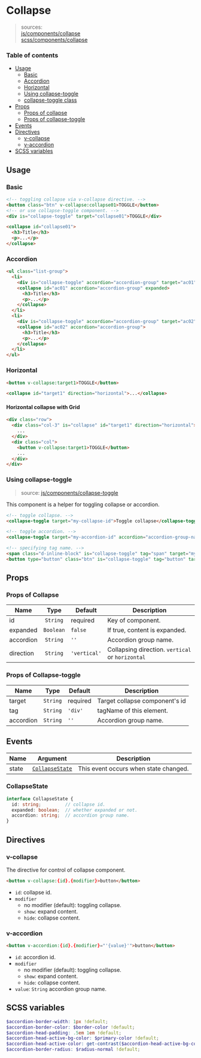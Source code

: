 # Collapse

> sources:  
[js/components/collapse](../../src/js/components/collapse.vue)  
[scss/components/collapse](../../src/scss/components/_collapse.scss)

### Table of contents

- [Usage](#usage)
  - [Basic](#basic)
  - [Accordion](#accordion)
  - [Horizontal](#horizontal)
  - [Using collapse-toggle](#using-collapse-toggle)
  - [collapse-toggle class](#collapse-toggle-class)
- [Props](#props)
  - [Props of collapse](#props-of-collapse)
  - [Props of collapse-toggle](#props-of-collapse-toggle)
- [Events](#events)
- [Directives](#directives)
  - [v-collapse](#v-collapse)
  - [v-accordion](#v-accordion)
- [SCSS variables](#scss-variables)

## Usage

### Basic

``` html
<!-- toggling collapse via v-collapse directive. -->
<button class="btn" v-collapse:collapse01>TOGGLE</button>
<!-- or use collapse-toggle component. -->
<div is="collapse-toggle" target="collapse01">TOGGLE</div>

<collapse id="collapse01">
  <h3>Title</h3>
  <p>...</p>
</collapse>
```

### Accordion

``` html
<ul class="list-group">
  <li>
    <div is="collapse-toggle" accordion="accordion-group" target="ac01">Accordion One</div>
    <collapse id="ac01" accordion="accordion-group" expanded>
      <h3>Title</h3>
      <p>...</p>
    </collapse>
  </li>
  <li>
    <div is="collapse-toggle" accordion="accordion-group" target="ac02">Accordion One</div>
    <collapse id="ac02" accordion="accordion-group">
      <h3>Title</h3>
      <p>...</p>
    </collapse>
  </li>
</ul>
```

### Horizontal

``` html
<button v-collapse:target1>TOGGLE</button>

<collapse id="target1" direction="horizontal">...</collapse>
```

#### Horizontal collapse with Grid

``` html
<div class="row">
  <div class="col-3" is="collapse" id="target1" direction="horizontal">
    ...
  </div>
  <div class="col">
    <button v-collapse:target1>TOGGLE</button>
    ...
  </div>
</div>
```

### Using collapse-toggle

> source: [js/components/collapse-toggle](https://github.com/archco/moss-ui/blob/master/src/js/components/collapse-toggle.vue)

This component is a helper for toggling collapse or accordion.

``` html
<!-- toggle collapse. -->
<collapse-toggle target="my-collapse-id">Toggle collapse</collapse-toggle>

<!-- toggle accordion. -->
<collapse-toggle target="my-accordion-id" accordion="accordion-group-name">Toggle accordion</collapse-toggle>

<!-- specifying tag name. -->
<span class="d-inline-block" is="collapse-toggle" tag="span" target="my-collapse-id">Toggle</span>
<button type="button" class="btn" is="collapse-toggle" tag="button" target="my-collapse-id">Toggle</button>
```

## Props

### Props of Collapse

| Name | Type | Default | Description |
| ---- |:----:| ------- | ----------- |
| id | `String` | required | Key of component. |
| expanded | `Boolean` | `false` | If true, content is expanded. |
| accordion | `String` | `''` | Accordion group name. |
| direction | `String` | `'vertical'` | Collapsing direction. `vertical` or `horizontal` |

### Props of Collapse-toggle

| Name | Type | Default | Description |
| ---- |:----:| ------- | ----------- |
| target | `String` | required | Target collapse component's id |
| tag | `String` | `'div'` | tagName of this element. |
| accordion | `String` | `''` | Accordion group name. |

## Events

| Name | Argument | Description |
| ---- |:--------:| ----------- |
| state | [`CollapseState`](#collapsestate) | This event occurs when state changed. |

### CollapseState

``` ts
interface CollapseState {
  id: string;         // collapse id.
  expanded: boolean;  // whether expanded or not.
  accordion: string;  // accordion group name.
}
```

## Directives

### v-collapse

The directive for control of collapse component.

``` html
<button v-collapse:{id}.{modifier}>button</button>
```

- `id`: collapse id.
- `modifier`
  - no modifier (default): toggling collapse.
  - `show`: expand content.
  - `hide`: collapse content.

### v-accordion

``` html
<button v-accordion:{id}.{modifier}="'{value}'">button</button>
```

- `id`: accordion id.
- `modifier`
  - no modifier (default): toggling collapse.
  - `show`: expand content.
  - `hide`: collapse content.
- `value`: `String` accordion group name.

## SCSS variables

``` scss
$accordion-border-width: 1px !default;
$accordion-border-color: $border-color !default;
$accordion-head-padding: .5em 1em !default;
$accordion-head-active-bg-color: $primary-color !default;
$accordion-head-active-color: get-contrast($accordion-head-active-bg-color) !default;
$accordion-border-radius: $radius-normal !default;
```
